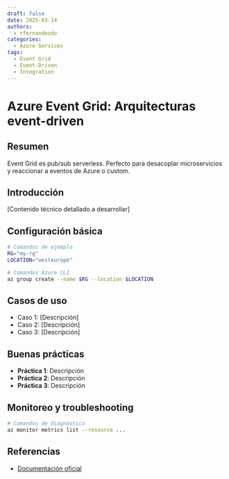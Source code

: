 ```yaml
---
draft: false
date: 2025-03-14
authors:
  - rfernandezdo
categories:
  - Azure Services
tags:
  - Event Grid
  - Event-Driven
  - Integration
---
```


# Azure Event Grid: Arquitecturas event-driven

## Resumen

Event Grid es pub/sub serverless. Perfecto para desacoplar microservicios y reaccionar a eventos de Azure o custom.

## Introducción

[Contenido técnico detallado a desarrollar]

## Configuración básica

```bash
# Comandos de ejemplo
RG="my-rg"
LOCATION="westeurope"

# Comandos Azure CLI
az group create --name $RG --location $LOCATION
```

## Casos de uso

- Caso 1: [Descripción]
- Caso 2: [Descripción]  
- Caso 3: [Descripción]

## Buenas prácticas

- **Práctica 1**: Descripción
- **Práctica 2**: Descripción
- **Práctica 3**: Descripción

## Monitoreo y troubleshooting

```bash
# Comandos de diagnóstico
az monitor metrics list --resource ...
```

## Referencias

- [Documentación oficial](https://learn.microsoft.com/en-us/azure/)
